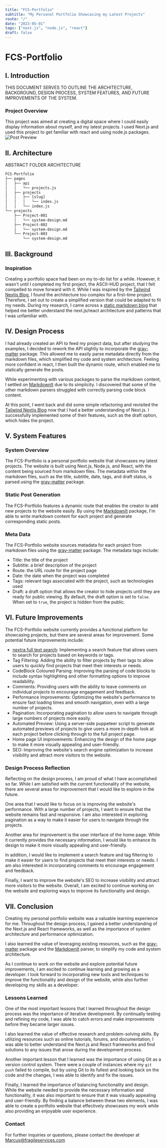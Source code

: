```yaml
---
title: "FCS-Portfolio"
subtitle: "My Personal Portfolio Showcasing my Latest Projects"
route: "/"
date: "2023-05-01"
tags: ["next.js", "node.js", "react"]
draft: false
---
```


# FCS-Portfolio

## I. Introduction

THIS DOCUMENT SERVES TO OUTLINE THE ARCHITECTURE, BACKGROUND, DESIGN PROCESS, SYSTEM FEATURES, AND FUTURE IMPROVEMENTS OF THE SYSTEM.

### Project Overview

This project was aimed at creating a digital space where I could easily display information about myself, and my latest projects. I used Next.js and used this project to get familiar with react and using node.js packages.
![Post Preview](/posts/projects/preview-fcs-portfolio.png)

## II. Architecture

ABSTRACT FOLDER ARCHITECTURE

```txt
FCS-Portfolio
├── pages
│   ├── api
│   │   └── projects.js
│   ├── projects
│   │   ├── [slug]
│   │   │   └── index.js
│   │   └── index.js
└── projects
    ├── Project-001
    │   └── system-design.md
    ├── Project-002
    │   └── system-design.md
    └── Project-003
        └── system-design.md

```

## III. Background

### Inspiration

Creating a portfolio space had been on my to-do list for a while. However, it wasn't until I completed my first project, the ASCII-HUD project, that I felt compelled to move forward with it. While I was inspired by the [Tailwind Nextjs Blog](https://vercel.com/new/templates/next.js/tailwind-css-starter-blog), I found the architecture too complex for a first-time project. Therefore, I set out to create a simplified version that could be adapted to fit my needs. During my research, I came across a [static markdown blog](https://github.com/pixegami/nextjs-blog-tutorial) that helped me better understand the next.js/react architecture and patterns that I was unfamiliar with.

## IV. Design Process

I had already created an API to feed my project data, but after studying the examples, I decided to rework the API slightly to incorporate the [gray-matter](https://www.npmjs.com/package/gray-matter) package. This allowed me to easily parse metadata directly from the markdown files, which simplified my code and system architecture. Feeling more confident in react, I then built the dynamic route, which enabled me to statically generate the posts.

While experimenting with various packages to parse the markdown content, I settled on [MarkdownIt](https://www.npmjs.com/package/markdown-it) due to its simplicity. I discovered that some of the other markdown parsers struggled with correctly parsing code block content.

At this point, I went back and did some simple refactoring and revisited the [Tailwind Nextjs Blog](https://vercel.com/new/templates/next.js/tailwind-css-starter-blog) now that I had a better understanding of Next.js. I successfully implemented some of their features, such as the draft option, which hides the project.

## V. System Features

### System Overview

The FCS-Portfolio is a personal portfolio website that showcases my latest projects. The website is built using Next.js, Node.js, and React, with the content being sourced from markdown files. The metadata within the markdown files, such as the title, subtitle, date, tags, and draft status, is parsed using the [gray-matter](https://www.npmjs.com/package/gray-matter) package.

### Static Post Generation

The FCS-Portfolio features a dynamic route that enables the creator to add new projects to the website easily. By using the [MarkdownIt](https://www.npmjs.com/package/markdown-it) package, I'm able to write markdown content for each project and generate corresponding static posts.

### Meta Data

The FCS-Portfolio website sources metadata for each project from markdown files using the [gray-matter](https://www.npmjs.com/package/gray-matter) package. The metadata tags include:

- Title: the title of the project
- Subtitle: a brief description of the project
- Route: the URL route for the project page
- Date: the date when the project was completed
- Tags: relevant tags associated with the project, such as technologies used
- Draft: a draft option that allows the creator to hide projects until they are ready for public viewing. By default, the draft option is set to `false`. When set to `true`, the project is hidden from the public.

## VI. Future Improvements

The FCS-Portfolio website currently provides a functional platform for showcasing projects, but there are several areas for improvement. Some potential future improvements include:

- [nextra full text search](https://nextra.site): Implementing a search feature that allows users to search for projects based on keywords or tags.
- Tag Filtering: Adding the ability to filter projects by their tags to allow users to quickly find projects that meet their interests or needs.
- CodeBlock Coloured Parsing: Improving the parsing of code blocks to include syntax highlighting and other formatting options to improve readability.
- Comments: Providing users with the ability to leave comments on individual projects to encourage engagement and feedback.
- Performance Improvements: Optimizing the website's performance to ensure fast loading times and smooth navigation, even with a large number of projects.
- Pagination: Incorporating pagination to allow users to navigate through large numbers of projects more easily.
- Automated Preview: Using a server-side puppeteer script to generate automated previews of projects to give users a more in-depth look at each project before clicking through to the full project page.
- Home page UI improvements: Enhancing the design of the home page to make it more visually appealing and user-friendly.
- SEO: Improving the website's search engine optimization to increase visibility and attract more visitors to the website.

### Design Process Reflection

Reflecting on the design process, I am proud of what I have accomplished so far. While I am satisfied with the current functionality of the website, there are several areas for improvement that I would like to explore in the future.

One area that I would like to focus on is improving the website's performance. With a large number of projects, I want to ensure that the website remains fast and responsive. I am also interested in exploring pagination as a way to make it easier for users to navigate through the projects.

Another area for improvement is the user interface of the home page. While it currently provides the necessary information, I would like to enhance its design to make it more visually appealing and user-friendly.

In addition, I would like to implement a search feature and tag filtering to make it easier for users to find projects that meet their interests or needs. I am also interested in incorporating comments to encourage engagement and feedback.

Finally, I want to improve the website's SEO to increase visibility and attract more visitors to the website. Overall, I am excited to continue working on the website and exploring ways to improve its functionality and design.

## VII. Conclusion

Creating my personal portfolio website was a valuable learning experience for me. Throughout the design process, I gained a better understanding of the Next.js and React frameworks, as well as the importance of system architecture and performance optimization.

I also learned the value of leveraging existing resources, such as the [gray-matter](https://www.npmjs.com/package/gray-matter) package and the [MarkdownIt](https://www.npmjs.com/package/markdown-it) parser, to simplify my code and system architecture.

As I continue to work on the website and explore potential future improvements, I am excited to continue learning and growing as a developer. I look forward to incorporating new tools and techniques to improve the functionality and design of the website, while also further developing my skills as a developer.

### Lessons Learned

One of the most important lessons that I learned throughout the design process was the importance of iterative development. By continually testing and refining my code, I was able to catch errors and make improvements before they became larger issues.

I also learned the value of effective research and problem-solving skills. By utilizing resources such as online tutorials, forums, and documentation, I was able to better understand the Next.js and React frameworks and find solutions to any issues that arose during the development process.

Another important lesson that I learned was the importance of using Git as a version control system. There were a couple of instances where my `git push` failed to compile, but by using Git to its fullest and looking back on the code and the changes, I was able to identify and fix the issues.

Finally, I learned the importance of balancing functionality and design. While the website needed to provide the necessary information and functionality, it was also important to ensure that it was visually appealing and user-friendly. By finding a balance between these two elements, I was able to create a portfolio website that effectively showcases my work while also providing an enjoyable user experience.

### Contact

For further inquiries or questions, please contact the developer at Marcus@fragileservices.com
